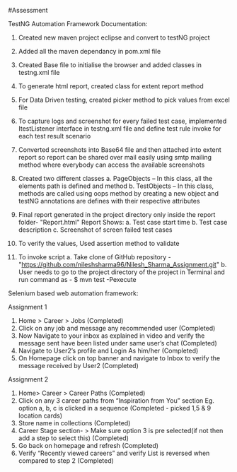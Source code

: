 #Assessment

TestNG Automation Framework Documentation:

1. Created new maven project eclipse and convert to testNG project

2. Added all the maven dependancy in pom.xml file

3. Created Base file to initialise the browser and added classes in testng.xml file

4. To generate html report, created class for extent report method

5. For Data Driven testing, created picker method to pick values from excel file

6. To capture logs and screenshot for every failed test case, implemented ItestListener interface in testng.xml file and define test rule invoke for each test result scenario

7. Converted screenshots into Base64 file and then attached into extent report so report can be shared over mail easily using smtp mailing method where everybody can access the available screenshots

8. Created two different classes a. PageObjects – In this class, all the elements path is defined and method b. TestObjects – In this class, methods are called using oops method by creating a new object and testNG annotations are defines with their respective attributes

9. Final report generated in the project directory only inside the report folder- "Report.html"
Report Shows:
	a. Test case start time
	b. Test case description
	c. Screenshot of screen failed test cases
	
10. To verify the values, Used assertion method to validate

11. To invoke script
	a. Take clone of GitHub repository - "https://github.com/nileshsharma96/Nilesh_Sharma_Assignment.git"
	b. User needs to go to the project directory of the project in Terminal and run command as - $ mvn test -Pexecute
	
Selenium based web automation framework:

Assignment 1
1. Home > Career > Jobs (Completed)
2. Click on any job and message any recommended user (Completed)
3. Now Navigate to your inbox as explained in video and verify the message sent have
been listed under same user’s chat (Completed)
4. Navigate to User2’s profile and Login As him/her (Completed)
5. On Homepage click on top banner and navigate to Inbox to verify the message received
by User2 (Completed)


Assignment 2
1. Home> Career > Career Paths (Completed)
2. Click on any 3 career paths from “Inspiration from You” section Eg. option a, b, c is
clicked in a sequence (Completed - picked 1,5 & 9 location cards)
3. Store name in collections (Completed)
4. Career Stage section- > Make sure option 3 is pre selected(if not then add a step to
select this) (Completed)
5. Go back on homepage and refresh (Completed)
6. Verify “Recently viewed careers” and verify List is reversed when compared to step 2 (Completed)
